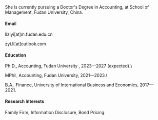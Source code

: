 

She is currently pursuing a Doctor's Degree in Accounting, at School of Management, Fudan University, China.

#### Email
liziyi[at]m.fudan.edu.cn

zyi.li[at]outlook.com

#### Education
Ph.D., Accounting, Fudan University , 2023—2027 (expected).\

MPhil, Accounting, Fudan University, 2021—2023.\

B.A., Finance, University of International Business and Economics, 2017—2021.

#### Research Interests
Family Firm, Information Disclosure, Bond Pricing
